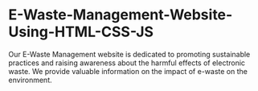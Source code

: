 # E-Waste-Management-Website-Using-HTML-CSS-JS
Our E-Waste Management website is dedicated to promoting sustainable practices and raising awareness about the harmful effects of electronic waste. We provide valuable information on the impact of e-waste on the environment. 
